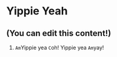 # Yippie Yeah
## (You can edit this content!)

<foo>

1. `Am`Yippie yea `C`oh!</foo>
<bar color="red">Yippie</bar> yea `Am`yay!
